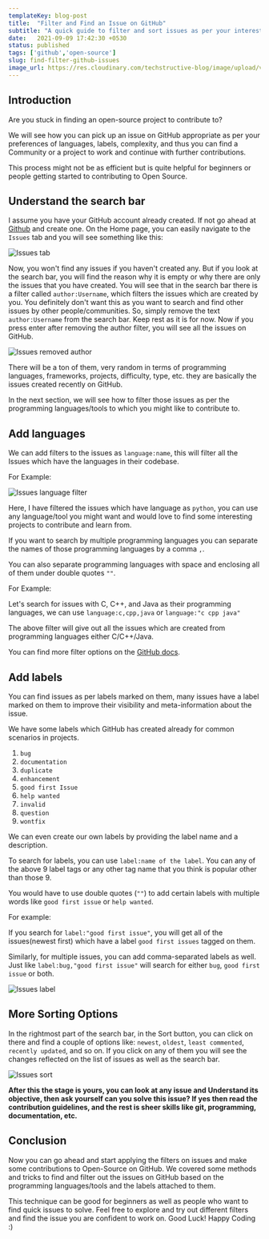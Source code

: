 ```yaml
---
templateKey: blog-post
title:  "Filter and Find an Issue on GitHub"
subtitle: "A quick guide to filter and sort issues as per your interest/skills on GitHub"
date:   2021-09-09 17:42:30 +0530
status: published
tags: ['github','open-source']
slug: find-filter-github-issues
image_url: https://res.cloudinary.com/techstructive-blog/image/upload/v1646376525/blog-media/mwjogbs4fmtixoax6g5e.png
---
```


## Introduction

Are you stuck in finding an open-source project to contribute to? 

We will see how you can pick up an issue on GitHub appropriate as per your preferences of languages, labels, complexity, and thus you can find a Community or a project to work and continue with further contributions.

This process might not be as efficient but is quite helpful for beginners or people getting started to contributing to Open Source.
 
## Understand the search bar

I assume you have your GitHub account already created. If not go ahead at [Github](https://github.com/join) and create one. On the Home page, you can easily navigate to the `Issues` tab and you will see something like this:

![Issues tab](https://cdn.hashnode.com/res/hashnode/image/upload/v1631190578909/UBpq3rb0H.png)

Now, you won't find any issues if you haven't created any. But if you look at the search bar, you will find the reason why it is empty or why there are only the issues that you have created. You will see that in the search bar there is a filter called `author:Username`, which filters the issues which are created by you. You definitely don't want this as you want to search and find other issues by other people/communities. So, simply remove the text `author:Username` from the search bar. Keep rest as it is for now. Now if you press enter after removing the author filter, you will see all the issues on GitHub. 

![Issues removed author](https://cdn.hashnode.com/res/hashnode/image/upload/v1631185853484/e0PyTbgip.png)

There will be a ton of them, very random in terms of programming languages, frameworks, projects, difficulty, type, etc. they are basically the issues created recently on GitHub.
 
In the next section, we will see how to filter those issues as per the programming languages/tools to which you might like to contribute to.

## Add languages

We can add filters to the issues as `language:name`, this will filter all the Issues which have the languages in their codebase. 

For Example:

![Issues language filter](https://cdn.hashnode.com/res/hashnode/image/upload/v1631190679194/8Od1tsdKp.png)

Here, I have filtered the issues which have language as `python`, you can use any language/tool you might want and would love to find some interesting projects to contribute and learn from.

If you want to search by multiple programming languages you can separate the names of those programming languages by a comma `,`.

You can also separate programming languages with space and enclosing all of them under double quotes `""`.

For Example:

Let's search for issues with C, C++, and Java as their programming languages, we can use `language:c,cpp,java` or `language:"c cpp java"`

The above filter will give out all the issues which are created from programming languages either C/C++/Java.
 
You can find more filter options on the [GitHub docs](https://docs.github.com/en/github/searching-for-information-on-github/searching-on-github/searching-issues-and-pull-requests).

## Add labels

You can find issues as per labels marked on them, many issues have a label marked on them to improve their visibility and meta-information about the issue.

We have some labels which GitHub has created already for common scenarios in projects.  

1. `bug`
2. `documentation`
3. `duplicate`
4. `enhancement`
5. `good first Issue`
6. `help wanted`
7. `invalid`
8. `question`
9. `wontfix`

We can even create our own labels by providing the label name and a description. 
 
To search for labels, you can use `label:name of the label`. You can any of the above 9 label tags or any other tag name that you think is popular other than those 9. 

You would have to use double quotes (`""`) to add certain labels with multiple words like `good first issue` or `help wanted`.

For example:

If you search for `label:"good first issue"`, you will get all of the issues(newest first) which have a label `good first issues` tagged on them. 

Similarly, for multiple issues, you can add comma-separated labels as well. Just like `label:bug,"good first issue"` will search for either `bug`, `good first issue` or both. 

![Issues label](https://cdn.hashnode.com/res/hashnode/image/upload/v1631190841185/vrYTLoaaNu.png)

## More Sorting Options

In the rightmost part of the search bar, in the Sort button, you can click on there and find a couple of options like: `newest`, `oldest`, `least commented`, `recently updated`, and so on. If you click on any of them you will see the changes reflected on the list of issues as well as the search bar. 

![Issues sort](https://cdn.hashnode.com/res/hashnode/image/upload/v1631189621396/jO58HkYxH.png)

**After this the stage is yours, you can look at any issue and Understand its objective, then ask yourself can you solve this issue? If yes then read the contribution guidelines, and the rest is sheer skills like git, programming, documentation, etc.**

## Conclusion

Now you can go ahead and start applying the filters on issues and make some contributions to Open-Source on GitHub. We covered some methods and tricks to find and filter out the issues on GitHub based on the programming languages/tools and the labels attached to them.  

This technique can be good for beginners as well as people who want to find quick issues to solve. Feel free to explore and try out different filters and find the issue you are confident to work on. Good Luck!
Happy Coding :)
